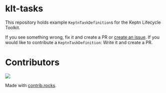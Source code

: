 # klt-tasks

This repository holds example `KeptnTaskDefinition`s for the Keptn Lifecycle Toolkit.

If you see something wrong, fix it and create a PR or [create an issue](https://github.com/keptn-contrib/klt-tasks/issues/new).
If you would like to contribute a `KeptnTaskDefinition`: Write it and create a PR.

# Contributors
<a href="https://github.com/keptn-contrib/klt-tasks/graphs/contributors">
  <img src="https://contrib.rocks/image?repo=keptn-contrib/klt-tasks" />
</a>

Made with [contrib.rocks](https://contrib.rocks).
